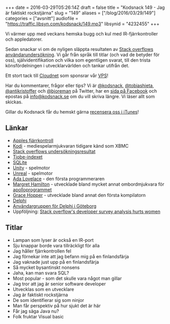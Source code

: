 +++
date = 2016-03-29T05:26:14Z
draft = false
title = "Kodsnack 149 - Jag är faktiskt rockstjärna"
slug = "149"
aliases = ["/blog/2016/03/29/149"]
categories = ["avsnitt"]
audiofile = "https://traffic.libsyn.com/kodsnack/149.mp3"
libsynid = "4232455"
+++

Vi värmer upp med veckans hemska bugg och kul med IR-fjärrkontroller och appledatorer.

Sedan snackar vi om de nyligen släppta resultaten av [Stack overflows användarundersökning](https://stackoverflow.com/research/developer-survey-2016). Vi går från språk till titlar (och vad de betyder för oss), självidentifikation och vilka som egentligen svarat, till den trista könsfördelningen i utvecklarvärlden och tankar utifrån det.

Ett stort tack till [Cloudnet](http://www.cloudnet.se) som sponsrar vår [VPS](http://en.wikipedia.org/wiki/Virtual_private_server)!

Har du kommentarer, frågor eller tips? Vi är [@kodsnack](https://www.twitter.com/kodsnack), [@tobiashieta](https://www.twitter.com/tobiashieta), [@antikristoffer](https://www.twitter.com/antikristoffer) och [@bjoreman](https://www.twitter.com/bjoreman) på Twitter, har en [sida på Facebook](https://www.facebook.com/kodsnack) och epostas på [info@kodsnack.se](mailto:info@kodsnack.se) om du vill skriva längre. Vi läser allt som skickas.

Gillar du Kodsnack får du hemskt gärna [recensera oss i iTunes](http://itunes.apple.com/se/podcast/kodsnack/id561631498?l=en)!

## Länkar ##
* [Apples fjärrkontroll](http://www.apple.com/shop/product/MM4T2AM/A/apple-remote)
* [Kodi](https://en.wikipedia.org/wiki/Kodi_%28software%29) - mediespelarmjukvaran tidigare känd som XBMC
* [Stack overflows undersökningsresultat](https://stackoverflow.com/research/developer-survey-2016)
* [Tiobe-indexet](http://www.tiobe.com/tiobe_index?page=index)
* [SQLite](https://en.wikipedia.org/wiki/SQLite)
* [Unity](https://en.wikipedia.org/wiki/Unity_%28game_engine%29) - spelmotor
* [Unreal](https://en.wikipedia.org/wiki/Unreal_Engine) - spelmotor
* [Ada Lovelace](https://en.wikipedia.org/wiki/Ada_Lovelace) - den första programmeraren
* [Margret Hamilton](https://en.wikipedia.org/wiki/Margaret_Hamilton_%28scientist%29) - utvecklade bland mycket annat ombordmjukvara för [apolloprogrammet](https://en.wikipedia.org/wiki/Apollo_program)
* [Grace Hopper](https://en.wikipedia.org/wiki/Grace_Hopper) - utvecklade bland annat den första kompilatorn
* [Delphi](https://en.wikipedia.org/wiki/Delphi_%28programming_language%29)
* [Användargruppen för Delphi i Göteborg](http://www.meetup.com/delphi-gbg/)
* Uppföljning: [Stack overflow's developer survey analysis hurts women](https://medium.com/@glitterwitch/stack-overflow-s-developer-survey-analysis-hurts-women-ec4d568e2352#.120aiwln2)

## Titlar ##
* Lampan som lyser är också en IR-port
* Sju knappar borde vara tillräckligt för alla
* Jag håller fjärrkontrollen fel
* Jag förnekar inte att jag befann mig på en finlandsfärja
* Jag vaknade just upp på en finlandsfärja
* Så mycket bysantinskt nonsens
* Jaha, kan man svara SQL?
* Most popular - som det skulle vara något man gillar
* Jag tror att jag är senior software developer
* Utvecklas som en utvecklare
* Jag är faktiskt rockstjärna
* De som identifierar sig som ninjor
* Man får perspektiv på hur sjukt det är här
* Får jag säga Java nu?
* Folk fruktar Visual basic